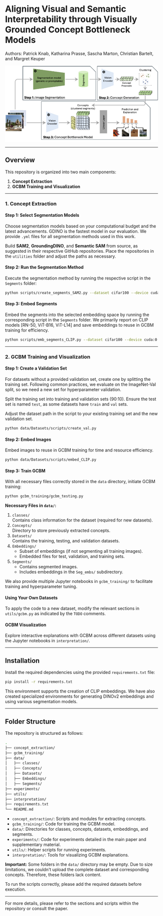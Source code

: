 # Aligning Visual and Semantic Interpretability through Visually Grounded Concept Bottleneck Models

Authors: Patrick Knab, Katharina Prasse, Sascha Marton, Christian Bartelt, and Margret Keuper 

![GCBM-Pipeline](data/Exemplary_explanations/pipeline.png)



---

## Overview

This repository is organized into two main components:

1. **Concept Extraction**
2. **GCBM Training and Visualization**

---

### 1. Concept Extraction

#### Step 1: Select Segmentation Models

Choose segmentation models based on your computational budget and the latest advancements. GDINO is the fastest model in our evaluation. We provide `.yml` files for all segmentation methods used in this work.

Build **SAM2**, **GroundingDINO**, and **Semantic SAM** from source, as suggested in their respective GitHub repositories. Place the repositories in the `utilities` folder and adjust the paths as necessary.

#### Step 2: Run the Segmentation Method

Execute the segmentation method by running the respective script in the `Segments` folder:

```bash
python scripts/create_segments_SAM2.py --dataset cifar100 --device cuda:0
```

#### Step 3: Embed Segments

Embed the segments into the selected embedding space by running the corresponding script in the `Segments` folder. We primarily report on CLIP models [RN-50, ViT-B16, ViT-L14] and save embeddings to reuse in GCBM training for efficiency.

```bash
python scripts/emb_segments_CLIP.py --dataset cifar100 --device cuda:0 --emb CLIP-RN50 --seg_method SAM2
```

---

### 2. GCBM Training and Visualization

#### Step 1: Create a Validation Set

For datasets without a provided validation set, create one by splitting the training set. Following common practices, we evaluate on the ImageNet-Val split, so we need a new set for hyperparameter validation.

Split the training set into training and validation sets (90:10). Ensure the test set is named `test`, as some datasets have `train` and `val` sets.

Adjust the dataset path in the script to your existing training set and the new validation set.

```bash
python data/Datasets/scripts/create_val.py
```

#### Step 2: Embed Images

Embed images to reuse in GCBM training for time and resource efficiency.

```bash
python data/Datasets/scripts/embed_CLIP.py
```

#### Step 3: Train GCBM

With all necessary files correctly stored in the `data` directory, initiate GCBM training:

```bash
python gcbm_training/gcbm_testing.py
```

**Necessary Files in `data/`:**

1. `classes/`  
   Contains class information for the dataset (required for new datasets).
2. `Concepts/`  
   Directory to store previously extracted concepts.
3. `Datasets/`  
   Contains the training, testing, and validation datasets.
4. `Embeddings/`  
   - Subset of embeddings (if not segmenting all training images).
   - Embedded files for test, validation, and training sets.
5. `Segments/`  
   - Contains segmented images.
   - Includes embeddings in the `Seg_embs/` subdirectory.

We also provide multiple Jupyter notebooks in `gcbm_training/` to facilitate training and hyperparameter tuning.

#### Using Your Own Datasets

To apply the code to a new dataset, modify the relevant sections in `utils/gcbm.py` as indicated by the `TODO` comments.

#### GCBM Visualization

Explore interactive explanations with GCBM across different datasets using the Jupyter notebooks in `interpretation/`.

---

## Installation

Install the required dependencies using the provided `requirements.txt` file:

```bash
pip install -r requirements.txt
```

This environment supports the creation of CLIP embeddings. We have also created specialized environments for generating DINOv2 embeddings and using various segmentation models.

---

## Folder Structure

The repository is structured as follows:

```bash
.
├── concept_extraction/
├── gcbm_training/
├── data/
│   ├── classes/
│   ├── Concepts/
│   ├── Datasets/
│   ├── Embeddings/
│   ├── Segments/
├── experiments/
├── utils/
├── interpretation/
├── requirements.txt
└── README.md
```


- `concept_extraction/`: Scripts and modules for extracting concepts.
- `gcbm_training/`: Code for training the GCBM model.
- `data/`: Directories for classes, concepts, datasets, embeddings, and segments.
- `experiments/`: Code for experiments detailed in the main paper and supplementary material.
- `utils/`: Helper scripts for running experiments.
- `interpretation/`: Tools for visualizing GCBM explanations.

**Important:** Some folders in the `data/` directory may be empty. Due to size limitations, we couldn't upload the complete dataset and corresponding concepts. Therefore, these folders lack content.

To run the scripts correctly, please add the required datasets before execution.

---

For more details, please refer to the sections and scripts within the repository or consult the paper.
